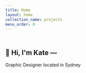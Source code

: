 ```yaml
---
title: Home
layout: home
collection_name: projects
menu_order: 0
---
```


<div style="padding: 10px 0">
  <h2>👋 Hi, I'm Kate —</h2>
  <p>Graphic Designer located in Sydney</p>
</div> 
